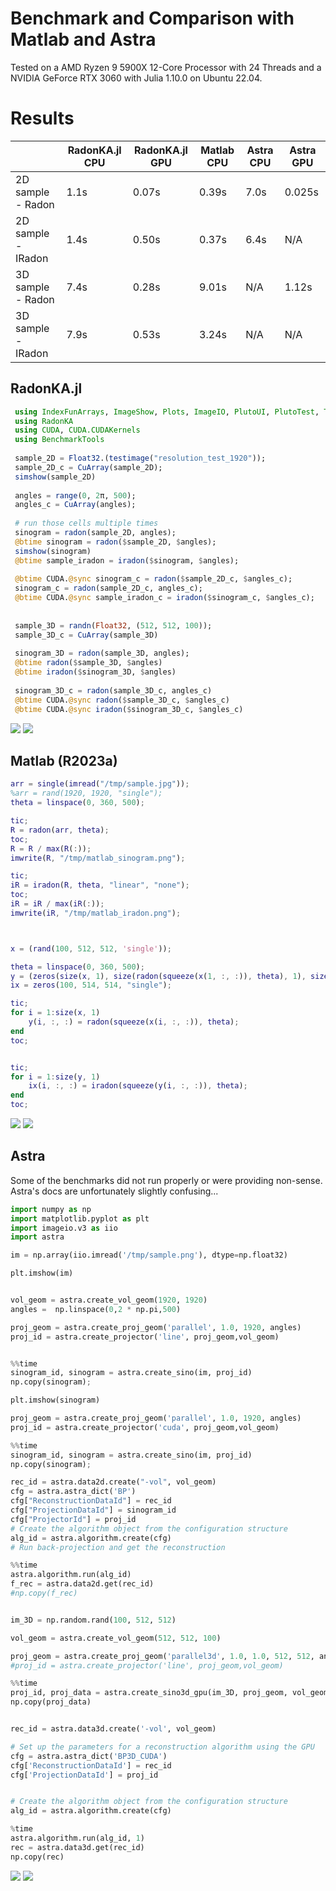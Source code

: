 # Benchmark and Comparison with Matlab and Astra
Tested on a AMD Ryzen 9 5900X 12-Core Processor with 24 Threads and a NVIDIA GeForce RTX 3060 with Julia 1.10.0 on Ubuntu 22.04.

# Results

|                   |RadonKA.jl CPU | RadonKA.jl GPU    | Matlab CPU | Astra CPU | Astra GPU |
|-------------------|---------------|-------------------|------------|-----------|-----------|
|2D sample - Radon  |1.1s           |0.07s              |0.39s       |7.0s       |0.025s     |
|2D sample - IRadon |1.4s           |0.50s              |0.37s       |6.4s       |N/A        |
|3D sample - Radon  |7.4s           |0.28s              |9.01s       |N/A        |1.12s      |
|3D sample - IRadon |7.9s           |0.53s              |3.24s       |N/A        |N/A        |



## RadonKA.jl
```julia
 using IndexFunArrays, ImageShow, Plots, ImageIO, PlutoUI, PlutoTest, TestImages
 using RadonKA
 using CUDA, CUDA.CUDAKernels
 using BenchmarkTools
 
 sample_2D = Float32.(testimage("resolution_test_1920"));
 sample_2D_c = CuArray(sample_2D);
 simshow(sample_2D)
 
 angles = range(0, 2π, 500);
 angles_c = CuArray(angles);
 
 # run those cells multiple times
 sinogram = radon(sample_2D, angles);
 @btime sinogram = radon($sample_2D, $angles);
 simshow(sinogram)
 @btime sample_iradon = iradon($sinogram, $angles);
 
 @btime CUDA.@sync sinogram_c = radon($sample_2D_c, $angles_c);
 sinogram_c = radon(sample_2D_c, angles_c);
 @btime CUDA.@sync sample_iradon_c = iradon($sinogram_c, $angles_c);
 
 
 sample_3D = randn(Float32, (512, 512, 100));
 sample_3D_c = CuArray(sample_3D)
 
 sinogram_3D = radon(sample_3D, angles);
 @btime radon($sample_3D, $angles)
 @btime iradon($sinogram_3D, $angles)
 
 sinogram_3D_c = radon(sample_3D_c, angles_c)
 @btime CUDA.@sync radon($sample_3D_c, $angles_c)
 @btime CUDA.@sync iradon($sinogram_3D_c, $angles_c)
```
![](../assets/radonka_sinogram.png)
![](../assets/radonka_iradon.png)


## Matlab (R2023a)
```matlab
arr = single(imread("/tmp/sample.jpg")); 
%arr = rand(1920, 1920, "single");
theta = linspace(0, 360, 500);

tic;
R = radon(arr, theta);
toc;
R = R / max(R(:));
imwrite(R, "/tmp/matlab_sinogram.png");

tic; 
iR = iradon(R, theta, "linear", "none");
toc;
iR = iR / max(iR(:));
imwrite(iR, "/tmp/matlab_iradon.png");



x = (rand(100, 512, 512, 'single'));

theta = linspace(0, 360, 500);
y = (zeros(size(x, 1), size(radon(squeeze(x(1, :, :)), theta), 1), size(radon(squeeze(x(1, :, :)), theta), 2), 'single'));
ix = zeros(100, 514, 514, "single");

tic;
for i = 1:size(x, 1)
    y(i, :, :) = radon(squeeze(x(i, :, :)), theta);
end
toc;


tic;
for i = 1:size(y, 1)
    ix(i, :, :) = iradon(squeeze(y(i, :, :)), theta);
end
toc;
```

![](../assets/matlab_sinogram.png)
![](../assets/matlab_iradon.png)

## Astra
Some of the benchmarks did not run properly or were providing non-sense.
Astra's docs are unfortunately slightly confusing...
```python
import numpy as np
import matplotlib.pyplot as plt
import imageio.v3 as iio
import astra

im = np.array(iio.imread('/tmp/sample.png'), dtype=np.float32)

plt.imshow(im)


vol_geom = astra.create_vol_geom(1920, 1920)
angles =  np.linspace(0,2 * np.pi,500)

proj_geom = astra.create_proj_geom('parallel', 1.0, 1920, angles)
proj_id = astra.create_projector('line', proj_geom,vol_geom)


%%time
sinogram_id, sinogram = astra.create_sino(im, proj_id)
np.copy(sinogram);

plt.imshow(sinogram)

proj_geom = astra.create_proj_geom('parallel', 1.0, 1920, angles)
proj_id = astra.create_projector('cuda', proj_geom,vol_geom)

%%time
sinogram_id, sinogram = astra.create_sino(im, proj_id)
np.copy(sinogram);

rec_id = astra.data2d.create("-vol", vol_geom)
cfg = astra.astra_dict('BP')
cfg["ReconstructionDataId"] = rec_id
cfg["ProjectionDataId"] = sinogram_id
cfg["ProjectorId"] = proj_id
# Create the algorithm object from the configuration structure
alg_id = astra.algorithm.create(cfg)
# Run back-projection and get the reconstruction

%%time
astra.algorithm.run(alg_id)
f_rec = astra.data2d.get(rec_id)
#np.copy(f_rec)


im_3D = np.random.rand(100, 512, 512)

vol_geom = astra.create_vol_geom(512, 512, 100)

proj_geom = astra.create_proj_geom('parallel3d', 1.0, 1.0, 512, 512, angles)
#proj_id = astra.create_projector('line', proj_geom,vol_geom)

%%time
proj_id, proj_data = astra.create_sino3d_gpu(im_3D, proj_geom, vol_geom)
np.copy(proj_data)


rec_id = astra.data3d.create('-vol', vol_geom)

# Set up the parameters for a reconstruction algorithm using the GPU
cfg = astra.astra_dict('BP3D_CUDA')
cfg['ReconstructionDataId'] = rec_id
cfg['ProjectionDataId'] = proj_id


# Create the algorithm object from the configuration structure
alg_id = astra.algorithm.create(cfg)

%time
astra.algorithm.run(alg_id, 1)
rec = astra.data3d.get(rec_id)
np.copy(rec)
```

![](../assets/astra_sinogram.png)
![](../assets/astra_iradon.png)

